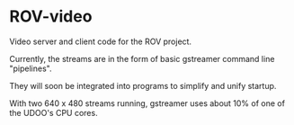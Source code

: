 ROV-video
=========

Video server and client code for the ROV project.

Currently, the streams are in the form of basic gstreamer command line "pipelines".

They will soon be integrated into programs to simplify and unify startup.

With two 640 x 480 streams running, gstreamer uses about 10% of one of the UDOO's CPU cores.
